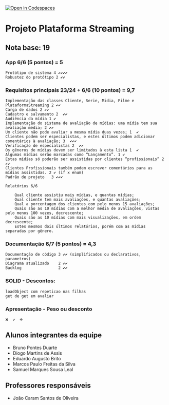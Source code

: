 [![Open in Codespaces](https://classroom.github.com/assets/launch-codespace-7f7980b617ed060a017424585567c406b6ee15c891e84e1186181d67ecf80aa0.svg)](https://classroom.github.com/open-in-codespaces?assignment_repo_id=10848509)
# Projeto Plataforma Streaming

## Nota base: 19

### App 6/6 (5 pontos) = 5
	Protótipo de sistema 4 ✔✔✔✔
	Robustez do protótipo 2 ✔✔
	
### Requisitos principais 23/24 + 6/6 (10 pontos) = 9,7
	Implementação das classes Cliente, Serie, Midia, Filme e PlataformaStreaming 2 ✔✔
	Carga de dados 2 ✔✔
	Cadastro e salvamento 2  ✔✔
	Audiência da mídia 1 ✔
	Implementação do sistema de avaliação de mídias: uma mídia tem sua avaliação média; 2 ✔✔
	Um cliente não pode avaliar a mesma mídia duas vezes; 1  ✔
	Clientes podem ser especialistas, e estes últimos podem adicionar comentários à avaliação; 3  ✔✔✔ 
	Verificação de especialistas 2  ✔✔
	Os gêneros de mídias devem ser limitados à esta lista 1  ✔
	Algumas mídias serão marcadas como “Lançamento”. 1 ✔
	Estas mídias só poderão ser assistidas por clientes “profissionais” 2 ✔✔
	Clientes Profissionais também podem escrever comentários para as mídias assistidas. 2 ✔ (if x enum)
	Padrão de projeto	3 ✔✔✔
	
	Relatórios 6/6 
	
		Qual cliente assistiu mais mídias, e quantas mídias; 
		Qual cliente tem mais avaliações, e quantas avaliações;  
		Qual a porcentagem dos clientes com pelo menos 15 avaliações; 
		Quais são as 10 mídias com a melhor média de avaliações, vistas pelo menos 100 vezes, decrescente; 
		Quais são as 10 mídias com mais visualizações, em ordem decrescente; 
		Estes mesmos dois últimos relatórios, porém com as mídias separadas por gênero. 
	
### Documentação 6/7 (5 pontos) = 4,3
	Documentação de código 3 ✔✔ (simplificados ou declarativos, parametros)
	Diagrama atualizado    2 ✔✔
	Backlog 			   2 ✔✔
	
### SOLID - Descontos: 
	loadObject com repeticao nas filhas 
	get de get em avaliar
	
### Apresentação - Peso ou desconto

	❌  ✔ ️ ➗
## Alunos integrantes da equipe

* Bruno Pontes Duarte
* Diogo Martins de Assis
* Eduardo Augusto Brito
* Marcos Paulo Freitas da Silva
* Samuel Marques Sousa Leal

## Professores responsáveis

* João Caram Santos de Oliveira

